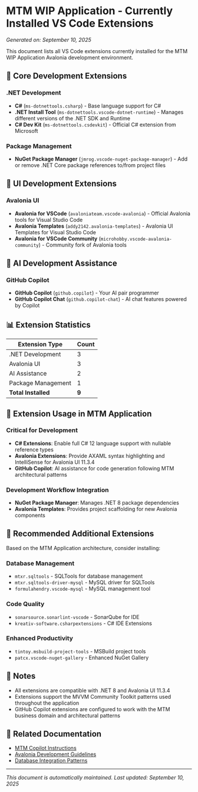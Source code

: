 # MTM WIP Application - Currently Installed VS Code Extensions

*Generated on: September 10, 2025*

This document lists all VS Code extensions currently installed for the MTM WIP Application Avalonia development environment.

## 🔧 **Core Development Extensions**

### .NET Development
- **C#** (`ms-dotnettools.csharp`) - Base language support for C#
- **.NET Install Tool** (`ms-dotnettools.vscode-dotnet-runtime`) - Manages different versions of the .NET SDK and Runtime
- **C# Dev Kit** (`ms-dotnettools.csdevkit`) - Official C# extension from Microsoft

### Package Management
- **NuGet Package Manager** (`jmrog.vscode-nuget-package-manager`) - Add or remove .NET Core package references to/from project files

## 🎨 **UI Development Extensions**

### Avalonia UI
- **Avalonia for VSCode** (`avaloniateam.vscode-avalonia`) - Official Avalonia tools for Visual Studio Code
- **Avalonia Templates** (`addy2142.avalonia-templates`) - Avalonia UI Templates for Visual Studio Code  
- **Avalonia for VSCode Community** (`microhobby.vscode-avalonia-community`) - Community fork of Avalonia tools

## 🤖 **AI Development Assistance**

### GitHub Copilot
- **GitHub Copilot** (`github.copilot`) - Your AI pair programmer
- **GitHub Copilot Chat** (`github.copilot-chat`) - AI chat features powered by Copilot

## 📊 **Extension Statistics**

| Extension Type | Count |
|----------------|-------|
| .NET Development | 3 |
| Avalonia UI | 3 |
| AI Assistance | 2 |
| Package Management | 1 |
| **Total Installed** | **9** |

## 🎯 **Extension Usage in MTM Application**

### Critical for Development
- **C# Extensions**: Enable full C# 12 language support with nullable reference types
- **Avalonia Extensions**: Provide AXAML syntax highlighting and IntelliSense for Avalonia UI 11.3.4
- **GitHub Copilot**: AI assistance for code generation following MTM architectural patterns

### Development Workflow Integration
- **NuGet Package Manager**: Manages .NET 8 package dependencies
- **Avalonia Templates**: Provides project scaffolding for new Avalonia components

## 🔄 **Recommended Additional Extensions**

Based on the MTM Application architecture, consider installing:

### Database Management
- `mtxr.sqltools` - SQLTools for database management
- `mtxr.sqltools-driver-mysql` - MySQL driver for SQLTools
- `formulahendry.vscode-mysql` - MySQL management tool

### Code Quality
- `sonarsource.sonarlint-vscode` - SonarQube for IDE
- `kreativ-software.csharpextensions` - C# IDE Extensions

### Enhanced Productivity  
- `tintoy.msbuild-project-tools` - MSBuild project tools
- `patcx.vscode-nuget-gallery` - Enhanced NuGet Gallery

## 📝 **Notes**

- All extensions are compatible with .NET 8 and Avalonia UI 11.3.4
- Extensions support the MVVM Community Toolkit patterns used throughout the application
- GitHub Copilot extensions are configured to work with the MTM business domain and architectural patterns

## 🔗 **Related Documentation**

- [MTM Copilot Instructions](.github/copilot-instructions.md)
- [Avalonia Development Guidelines](.github/UI-Instructions/)
- [Database Integration Patterns](.github/Development-Instructions/)

---

*This document is automatically maintained. Last updated: September 10, 2025*
